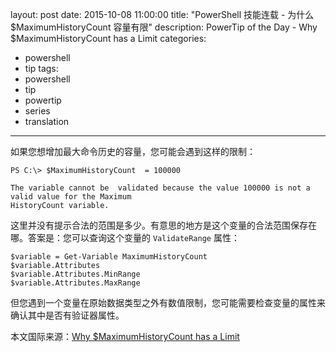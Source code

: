 layout: post
date: 2015-10-08 11:00:00
title: "PowerShell 技能连载 - 为什么 $MaximumHistoryCount 容量有限"
description: PowerTip of the Day - Why $MaximumHistoryCount has a Limit
categories:
- powershell
- tip
tags:
- powershell
- tip
- powertip
- series
- translation
---
如果您想增加最大命令历史的容量，您可能会遇到这样的限制：

    PS C:\> $MaximumHistoryCount  = 100000
    
    The variable cannot be  validated because the value 100000 is not a valid value for the Maximum
    HistoryCount variable.

这里并没有提示合法的范围是多少。有意思的地方是这个变量的合法范围保存在哪。答案是：您可以查询这个变量的 `ValidateRange` 属性：

    $variable = Get-Variable MaximumHistoryCount
    $variable.Attributes
    $variable.Attributes.MinRange
    $variable.Attributes.MaxRange

但您遇到一个变量在原始数据类型之外有数值限制，您可能需要检查变量的属性来确认其中是否有验证器属性。

<!--more-->
本文国际来源：[Why $MaximumHistoryCount has a Limit](http://community.idera.com/powershell/powertips/b/tips/posts/why-maximumhistorycount-has-a-limit)
